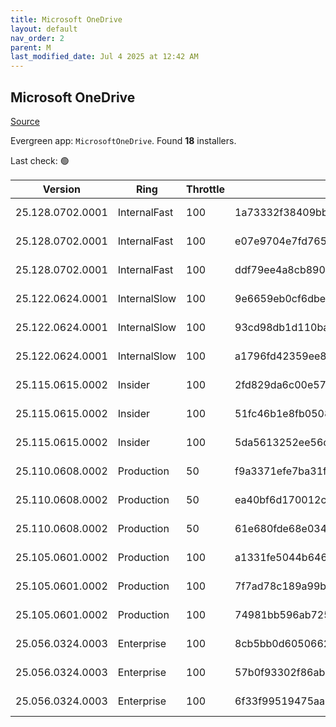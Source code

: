```yaml
---
title: Microsoft OneDrive
layout: default
nav_order: 2
parent: M
last_modified_date: Jul 4 2025 at 12:42 AM
---
```


## Microsoft OneDrive

[Source](https://onedrive.live.com/)

Evergreen app: `MicrosoftOneDrive`. Found **18** installers.

Last check: 🟢

| Version          | Ring         | Throttle | Sha256                                                           | Architecture | Type | URI                                                                                                                                                                  |
| ---------------- | ------------ | -------- | ---------------------------------------------------------------- | ------------ | ---- | -------------------------------------------------------------------------------------------------------------------------------------------------------------------- |
| 25.128.0702.0001 | InternalFast | 100      | 1a73332f38409bbc30fc10585d8c6398eee03b6049f59ad5a0500e3e662490ba | ARM64        | exe  | [https://oneclient.sfx.ms/Win/Installers/25.128.0702.0001/arm64/OneDriveSetup.exe](https://oneclient.sfx.ms/Win/Installers/25.128.0702.0001/arm64/OneDriveSetup.exe) |
| 25.128.0702.0001 | InternalFast | 100      | e07e9704e7fd765ff847cedfc95e0886466a6709d7434bed7e0ff371e313d6d6 | x64          | exe  | [https://oneclient.sfx.ms/Win/Installers/25.128.0702.0001/amd64/OneDriveSetup.exe](https://oneclient.sfx.ms/Win/Installers/25.128.0702.0001/amd64/OneDriveSetup.exe) |
| 25.128.0702.0001 | InternalFast | 100      | ddf79ee4a8cb89046b0aaba37eda864b4a4d6287ab45a72602fa425597636c9e | x86          | exe  | [https://oneclient.sfx.ms/Win/Installers/25.128.0702.0001/OneDriveSetup.exe](https://oneclient.sfx.ms/Win/Installers/25.128.0702.0001/OneDriveSetup.exe)             |
| 25.122.0624.0001 | InternalSlow | 100      | 9e6659eb0cf6dbe7d48850d74ca31275e2934fbc17c5b9bcfdc1728e425b2b96 | ARM64        | exe  | [https://oneclient.sfx.ms/Win/Installers/25.122.0624.0001/arm64/OneDriveSetup.exe](https://oneclient.sfx.ms/Win/Installers/25.122.0624.0001/arm64/OneDriveSetup.exe) |
| 25.122.0624.0001 | InternalSlow | 100      | 93cd98db1d110ba67d8be10d19fcc81248606d41e5c036891d70f12044d3d62d | x64          | exe  | [https://oneclient.sfx.ms/Win/Installers/25.122.0624.0001/amd64/OneDriveSetup.exe](https://oneclient.sfx.ms/Win/Installers/25.122.0624.0001/amd64/OneDriveSetup.exe) |
| 25.122.0624.0001 | InternalSlow | 100      | a1796fd42359ee8f38f93d4e05d9d06d60bf9638d1f296b1ee1e84b2d56d5d4a | x86          | exe  | [https://oneclient.sfx.ms/Win/Installers/25.122.0624.0001/OneDriveSetup.exe](https://oneclient.sfx.ms/Win/Installers/25.122.0624.0001/OneDriveSetup.exe)             |
| 25.115.0615.0002 | Insider      | 100      | 2fd829da6c00e5723fd342c878c7a52fa84041fafac7c30a00048ddb8f9c194e | ARM64        | exe  | [https://oneclient.sfx.ms/Win/Installers/25.115.0615.0002/arm64/OneDriveSetup.exe](https://oneclient.sfx.ms/Win/Installers/25.115.0615.0002/arm64/OneDriveSetup.exe) |
| 25.115.0615.0002 | Insider      | 100      | 51fc46b1e8fb05084c7793d601d63b5a6197ba2917f6a7cd3f0e32871faae186 | x64          | exe  | [https://oneclient.sfx.ms/Win/Installers/25.115.0615.0002/amd64/OneDriveSetup.exe](https://oneclient.sfx.ms/Win/Installers/25.115.0615.0002/amd64/OneDriveSetup.exe) |
| 25.115.0615.0002 | Insider      | 100      | 5da5613252ee56c14719613eb2d794f83a6b3455387878fe267a8afc175cda1c | x86          | exe  | [https://oneclient.sfx.ms/Win/Installers/25.115.0615.0002/OneDriveSetup.exe](https://oneclient.sfx.ms/Win/Installers/25.115.0615.0002/OneDriveSetup.exe)             |
| 25.110.0608.0002 | Production   | 50       | f9a3371efe7ba31fe3c0da5a655901ee0f288683f0aaa132013f8275b0350b39 | ARM64        | exe  | [https://oneclient.sfx.ms/Win/Installers/25.110.0608.0002/arm64/OneDriveSetup.exe](https://oneclient.sfx.ms/Win/Installers/25.110.0608.0002/arm64/OneDriveSetup.exe) |
| 25.110.0608.0002 | Production   | 50       | ea40bf6d170012c1f990ec299688f85c0212207df0196a083768dbd466a15489 | x64          | exe  | [https://oneclient.sfx.ms/Win/Installers/25.110.0608.0002/amd64/OneDriveSetup.exe](https://oneclient.sfx.ms/Win/Installers/25.110.0608.0002/amd64/OneDriveSetup.exe) |
| 25.110.0608.0002 | Production   | 50       | 61e680fde68e0343ff8f07dc652be66eb2bdc18f3444efac408ad2d1624b42d0 | x86          | exe  | [https://oneclient.sfx.ms/Win/Installers/25.110.0608.0002/OneDriveSetup.exe](https://oneclient.sfx.ms/Win/Installers/25.110.0608.0002/OneDriveSetup.exe)             |
| 25.105.0601.0002 | Production   | 100      | a1331fe5044b646317a2c1197f7d68c93a9208efd51809e6edf73d9ccddb6068 | ARM64        | exe  | [https://oneclient.sfx.ms/Win/Installers/25.105.0601.0002/arm64/OneDriveSetup.exe](https://oneclient.sfx.ms/Win/Installers/25.105.0601.0002/arm64/OneDriveSetup.exe) |
| 25.105.0601.0002 | Production   | 100      | 7f7ad78c189a99b987ab24a196b2f70fa46b3aa82c9e95f8301208cf0fa992e1 | x64          | exe  | [https://oneclient.sfx.ms/Win/Installers/25.105.0601.0002/amd64/OneDriveSetup.exe](https://oneclient.sfx.ms/Win/Installers/25.105.0601.0002/amd64/OneDriveSetup.exe) |
| 25.105.0601.0002 | Production   | 100      | 74981bb596ab72559154ccb687522ff19a30856dd684892402e2abf63bcab439 | x86          | exe  | [https://oneclient.sfx.ms/Win/Installers/25.105.0601.0002/OneDriveSetup.exe](https://oneclient.sfx.ms/Win/Installers/25.105.0601.0002/OneDriveSetup.exe)             |
| 25.056.0324.0003 | Enterprise   | 100      | 8cb5bb0d6050662f0c1a469bab1809d00b68f6e31006a688d6f59c52adeefcf2 | ARM64        | exe  | [https://oneclient.sfx.ms/Win/Installers/25.056.0324.0003/arm64/OneDriveSetup.exe](https://oneclient.sfx.ms/Win/Installers/25.056.0324.0003/arm64/OneDriveSetup.exe) |
| 25.056.0324.0003 | Enterprise   | 100      | 57b0f93302f86abe533e26df3b402eb5bb0cf51bb1fb4eeff7e1da4b78f13af1 | x64          | exe  | [https://oneclient.sfx.ms/Win/Installers/25.056.0324.0003/amd64/OneDriveSetup.exe](https://oneclient.sfx.ms/Win/Installers/25.056.0324.0003/amd64/OneDriveSetup.exe) |
| 25.056.0324.0003 | Enterprise   | 100      | 6f33f99519475aa6cabebd306f336afea4ad15dfc19f226fd550a146ea1ca53e | x86          | exe  | [https://oneclient.sfx.ms/Win/Installers/25.056.0324.0003/OneDriveSetup.exe](https://oneclient.sfx.ms/Win/Installers/25.056.0324.0003/OneDriveSetup.exe)             |
